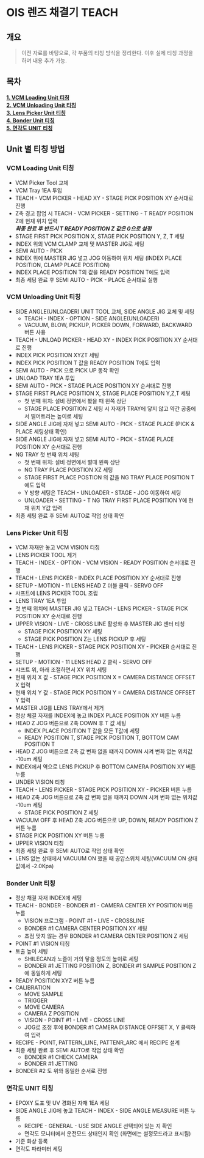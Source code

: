 # OIS 렌즈 채결기 TEACH

## 개요
> 이전 자료를 바탕으로, 각 부품의 티칭 방식을 정리한다. 이후 실제 티칭 과정을 하며 내용 추가 가능.

## 목차  


**[1. VCM Loading Unit 티칭](#VCM-Loading-Unit-티칭)**  
**[2. VCM Unloading Unit 티칭](#VCM-Unloading-Unit-티칭)**  
**[3. Lens Picker Unit 티칭](#Lens-Picker-Unit-티칭)**  
**[4. Bonder Unit 티칭](#Bonder-Unit-티칭)**  
**[5. 면각도 UNIT 티칭](#면각도-UNIT-티칭)**  

## Unit 별 티칭 방법

### VCM Loading Unit 티칭
* VCM Picker Tool 교체
* VCM Tray 1EA 투입
* TEACH - VCM PICKER - HEAD XY - STAGE PICK POSITION XY 순서대로 진행
* Z축 경고 팝업 시 TEACH - VCM PICKER - SETTING - T READY POSITION Z에 현재 위치 입력  
 ***최종 완료 후 반드시 T READY POSITION Z 값은 0으로 설정***
 * STAGE FIRST PICK POSITION X, STAGE PICK POSITION Y, Z, T 세팅
 * INDEX 위의 VCM CLAMP 교체 및 MASTER JIG로 세팅
 * SEMI AUTO - PICK
 * INDEX 위에 MASTER JIG 넣고 JOG 이동하여 위치 세팅 (INDEX PLACE POSITION, CLAMP PLACE POSITION)
 * INDEX PLACE POSITION T의 값을 READY POSITION T에도 입력
 * 최종 세팅 완료 후 SEMI AUTO - PICK - PLACE 순서대로 실행

### VCM Unloading Unit 티칭
* SIDE ANGLE(UNLOADER) UNIT TOOL 교체, SIDE ANGLE JIG 교체 및 세팅  
   - TEACH - INDEX - OPTION - SIDE ANGLE(UNLOADER)
   - VACUUM, BLOW, PICKUP, PICKER DOWN, FORWARD, BACKWARD 버튼 사용
* TEACH - UNLOAD PICKER - HEAD XY - INDEX PICK POSITION XY 순서대로 진행
* INDEX PICK POSITION XYZT 세팅
* INDEX PICK POSITION T 값을 READY POSITION T에도 입력
* SEMI AUTO - PICK 으로 PICK UP 동작 확인
* UNLOAD TRAY 1EA 투입
* SEMI AUTO - PICK - STAGE PLACE POSITION XY 순서대로 진행
* STAGE FIRST PLACE POSITION X, STAGE PLACE POSITION Y,Z,T 세팅  
    - 첫 번째 위치: 설비 정면에서 봤을 때 왼쪽 상단
    - STAGE PLACE POSITION Z 세팅 시 자재가 TRAY에 닿지 않고 약간 공중에서 떨어트리는 높이로 세팅
* SIDE ANGLE JIG에 자재 넣고 SEMI AUTO - PICK - STAGE PLACE (PICK & PLACE 세팅상태 확인)
* SIDE ANGLE JIG에 자재 넣고 SEMI AUTO - PICK - STAGE PLACE POSITION XY 순서대로 진행
* NG TRAY 첫 번째 위치 세팅  
    - 첫 번째 위치: 설비 정면에서 벌때 왼쪽 상단
    - NG TRAY PLACE POISTION XZ 세팅
    - STAGE FIRST PLACE POSTION 의 값을 NG TRAY PLACE POSITION T에도 입력
    - Y 방향 세팅은 TEACH - UNLOADER - STAGE - JOG 이동하여 세팅  
    - UNLOADER - SETTING - T NG TRAY FIRST PLACE POSITION Y에 현재 위치 Y값 입력
 * 최종 세팅 완료 후 SEMI AUTO로 작업 상태 확인  

### Lens Picker Unit 티칭
* VCM 자재만 놓고 VCM VISION 티칭
* LENS PICKER TOOL 제거
* TEACH - INDEX - OPTION - VCM VISION - READY POSITION 순서대로 진행
* TEACH - LENS PICKER - INDEX PLACE POSITION XY 순서대로 진행
* SETUP - MOTION - 11 LENS HEAD Z 더블 클릭 - SERVO OFF
* 샤프트에 LENS PICKER TOOL 조립
* LENS TRAY 1EA 투입
* 첫 번째 위치에 MASTER JIG 넣고 TEACH - LENS PICKER - STAGE PICK POSITION XY 순서대로 진행
* UPPER VISION - LIVE - CROSS LINE 활성화 후 MASTER JIG 센터 티칭  
    - STAGE PICK POSITION XY 세팅
    - STAGE PICK POSITION Z는 LENS PICKUP 후 세팅
* TEACH - LENS PICKER - STAGE PICK POSITION XY - PICKER 순서대로 진행
* SETUP - MOTION - 11 LENS HEAD Z 클릭 - SERVO OFF
* 샤프트 위, 아래 조절하면서 XY 위치 세팅
* 현재 위치 X 값 - STAGE PICK POSITION X = CAMERA DISTANCE OFFSET X 입력
* 현재 위치 Y 값 - STAGE PICK POSITION Y = CAMERA DISTANCE OFFSET Y 입력
* MASTER JIG를 LENS TRAY에서 제거
* 정상 체결 자재를 INDEX에 놓고 INDEX PLACE POSITION XY 버튼 누름
* HEAD Z JOG 버튼으로 Z축 DOWN 후 T 값 세팅
    - INDEX PLACE POSITION T 값을 모든 T값에 세팅
    - READY POSITION T, STAGE PICK POSITION T, BOTTOM CAM POSITION T
* HEAD Z JOG 버튼으로 Z축 값 변화 없을 떄까지 DOWN 시켜 변화 없는 위치값 -10um 세팅
* INDEX에서 역으로 LENS PICKUP 후 BOTTOM CAMERA POSITION XY 버튼 누름
* UNDER VISION 티칭
* TEACH - LENS PICKER - STAGE PICK POSITION XY - PICKER 버튼 누름
* HEAD Z축 JOG 버튼으로 Z축 값 변화 없을 때까지 DOWN 시켜 변화 없는 위치값 -10um 세팅
    - STAGE PICK POSITION Z 세팅
* VACUUM OFF 후 HEAD Z축 JOG 버튼으로 UP, DOWN, READY POSITION Z 버튼 누름
* STAGE PICK POSITION XY 버튼 누름
* UPPER VISION 티칭
* 최종 세팅 완료 후 SEMI AUTO로 작업 상태 확인
* LENS 없는 상태에서 VACUUM ON 했을 때 공압스위치 세팅(VACUUM ON 상태값에서 -2.0Kpa)  

### Bonder Unit 티칭
* 정상 채결 자재 INDEX에 세팅
* TEACH - BONDER - BONDER #1 - CAMERA CENTER XY POSITION 버튼 누름
    - VISION 프로그램 - POINT #1 - LIVE - CROSSLINE
    - BONDER #1 CAMERA CENTER POSITION XY 세팅
    - 초점 맞지 않는 경우 BONDER #1 CAMERA CENTER POSITION Z 세팅
* POINT #1 VISION 티칭
* 토출 높이 세팅
    - SHILECAN과 노즐이 거의 닿을 정도의 높이로 세팅
    - BONDER #1 JETTING POSITION Z, BONDER #1 SAMPLE POSITION Z에 동일하게 세팅
* READY POSITION XYZ 버튼 누름
* CALIBRATION
    - MOVE SAMPLE
    - TRIGGER
    - MOVE CAMERA
    - CAMERA Z POSITION
    - VISION - POINT #1 -  LIVE - CROSS LINE
    - JOG로 조정 후에 BONDER #1 CAMERA DISTANCE OFFSET X, Y 클릭하여 입력
* RECIPE - POINT, PATTERN_LINE, PATTENR_ARC 에서 RECIPE 설계
* 최종 세팅 완료 후 SEMI AUTO로 작업 상태 확인
    - BONDER #1 CHECK CAMERA
    - BONDER #1 JETTING
* BONDER #2 도 위와 동일한 순서로 진행

### 면각도 UNIT 티칭
* EPOXY 도포 및 UV 경화된 자재 1EA 세팅
* SIDE ANGLE JIG에 놓고 TEACH - INDEX - SIDE ANGLE MEASURE 버튼 누름
    - RECIPE - GENERAL - USE SIDE ANGLE 선택되어 있는 지 확인
    - 면각도 모니터에서 운전모드 상태인지 확인 (화면에는 설정모드라고 표시됨)
* 기준 화상 등록
* 면각도 파라미터 세팅








